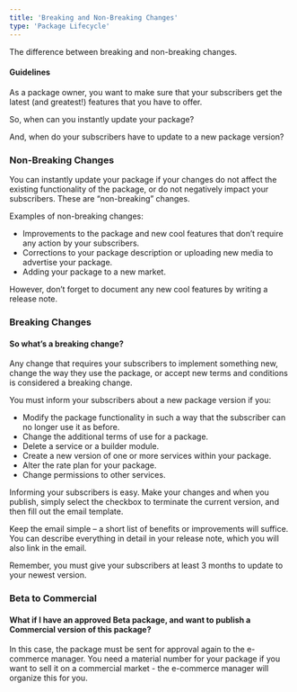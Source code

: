 ```yaml
---
title: 'Breaking and Non-Breaking Changes'
type: 'Package Lifecycle'
---
```

The difference between breaking and non-breaking changes.

#### Guidelines

As a package owner, you want to make sure that your subscribers get the latest (and greatest!) features that you have to offer.

So, when can you instantly update your package?

And, when do your subscribers have to update to a new package version?

### Non-Breaking Changes

You can instantly update your package if your changes do not affect the existing functionality of the package, or do not negatively impact your subscribers. These are “non-breaking” changes.

Examples of non-breaking changes:
* Improvements to the package and new cool features that don’t require any action by your subscribers.
* Corrections to your package description or uploading new media to advertise your package.
* Adding your package to a new market.

However, don’t forget to document any new cool features by writing a release note.

### Breaking Changes
#### So what’s a breaking change?

Any change that requires your subscribers to implement something new, change the way they use the package, or accept new terms and conditions is considered a breaking change.

You must inform your subscribers about a new package version if you:
* Modify the package functionality in such a way that the subscriber can no longer use it as before.
* Change the additional terms of use for a package.
* Delete a service or a builder module.
* Create a new version of one or more services within your package.
* Alter the rate plan for your package.
* Change permissions to other services.

Informing your subscribers is easy. Make your changes and when you publish, simply select the checkbox to terminate the current version, and then fill out the email template.

Keep the email simple – a short list of benefits or improvements will suffice. You can describe everything in detail in your release note, which you will also link in the email.

Remember, you must give your subscribers at least 3 months to update to your newest version.

### Beta to Commercial
#### What if I have an approved Beta package, and want to publish a Commercial version of this package?

In this case, the package must be sent for approval again to the e-commerce manager. You need a material number for your package if you want to sell it on a commercial market - the e-commerce manager will organize this for you.
